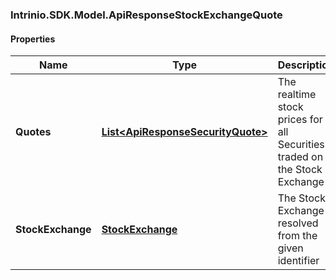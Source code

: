 [//]: # (CLASS:Intrinio.SDK.Model.ApiResponseStockExchangeQuote)

[//]: # (KIND:object)

### Intrinio.SDK.Model.ApiResponseStockExchangeQuote
#### Properties

[//]: # (START_DEFINITION)

Name | Type | Description
------------ | ------------- | -------------
**Quotes** | [**List&lt;ApiResponseSecurityQuote&gt;**](ApiResponseSecurityQuote.md) | The realtime stock prices for all Securities traded on the Stock Exchange &nbsp;
**StockExchange** | [**StockExchange**](StockExchange.md) | The Stock Exchange resolved from the given identifier &nbsp;

[//]: # (END_DEFINITION)


[//]: # (CONTAINED_CLASS:Intrinio.SDK.Model.ApiResponseSecurityQuote)


[//]: # (CONTAINED_CLASS:Intrinio.SDK.Model.StockExchange)


